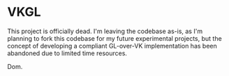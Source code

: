 VKGL
====

This project is officially dead. I'm leaving the codebase as-is,
as I'm planning to fork this codebase for my future experimental
projects, but the concept of developing a compliant GL-over-VK
implementation has been abandoned due to limited time resources.

Dom.

